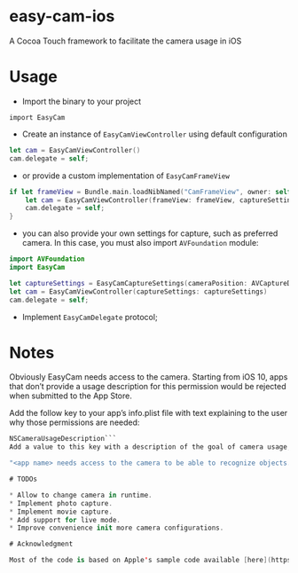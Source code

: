 # easy-cam-ios
A Cocoa Touch framework to facilitate the camera usage in iOS

# Usage

* Import the binary to your project
```
import EasyCam
```
* Create an instance of `EasyCamViewController` using default configuration
```swift
let cam = EasyCamViewController()
cam.delegate = self;
```
* or provide a custom implementation of `EasyCamFrameView`
```swift
if let frameView = Bundle.main.loadNibNamed("CamFrameView", owner: self, options: nil)?.first as? EasyCamFrameView {
    let cam = EasyCamViewController(frameView: frameView, captureSettings: nil)
    cam.delegate = self;            
}
```

* you can also provide your own settings for capture, such as preferred camera. In this case, you must also import `AVFoundation` module:
```swift
import AVFoundation
import EasyCam

let captureSettings = EasyCamCaptureSettings(cameraPosition: AVCaptureDevice.Position.back, sessionPreset: AVCaptureSession.Preset.iFrame1280x720, videoGravity: EasyCamCaptureSettings.VideoGravity.resizeAspectFill);
let cam = EasyCamViewController(captureSettings: captureSettings)
cam.delegate = self;

```
* Implement `EasyCamDelegate` protocol;


# Notes
Obviously EasyCam needs access to the camera. Starting from iOS 10, apps that don’t provide a usage description for this permission would be rejected when submitted to the App Store.

Add the follow key to your app’s info.plist file with text explaining to the user why those permissions are needed:
```swift 
NSCameraUsageDescription```
Add a value to this key with a description of the goal of camera usage, for example: 

"<app name> needs access to the camera to be able to recognize objects."

# TODOs

* Allow to change camera in runtime.
* Implement photo capture.
* Implement movie capture.
* Add support for live mode.
* Improve convenience init more camera configurations.

# Acknowledgment

Most of the code is based on Apple's sample code available [here](https://developer.apple.com/library/archive/samplecode/AVCam/Introduction/Intro.html)